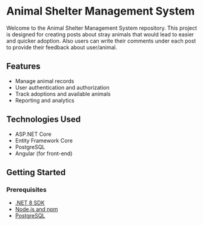 # Animal Shelter Management System

Welcome to the Animal Shelter Management System repository. This project is designed for creating posts about stray animals that would lead to easier and quicker adoption.
Also users can write their comments under each post to provide their feedback about user/animal.

## Features

- Manage animal records
- User authentication and authorization
- Track adoptions and available animals
- Reporting and analytics

## Technologies Used

- ASP.NET Core
- Entity Framework Core
- PostgreSQL
- Angular (for front-end)

## Getting Started

### Prerequisites

- [.NET 8 SDK](https://dotnet.microsoft.com/download/dotnet/8.0)
- [Node.js and npm](https://nodejs.org/)
- [PostgreSQL](https://www.postgresql.org/download/)


